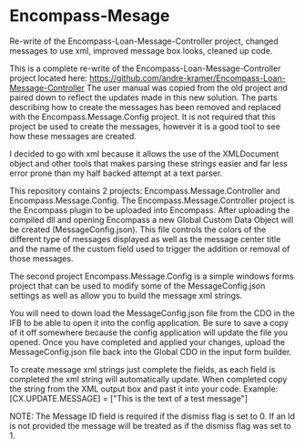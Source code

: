 # Encompass-Mesage
Re-write of the Encompass-Loan-Message-Controller project, changed messages to use xml, improved message box looks, cleaned up code.

This is a complete re-write of the Encompass-Loan-Message-Controller project located here: https://github.com/andre-kramer/Encompass-Loan-Message-Controller
The user manual was copied from the old project and paired down to reflect the updates made in this new solution. 
The parts describing how to create the messages has been removed and replaced with the Encompass.Message.Config project. It is not required that this project be used to create the messages, however it is a good tool to see how these messages are created.

I decided to go with xml because it allows the use of the XMLDocument object and other tools that makes parsing these strings easier and far less error prone than my half backed attempt at a text parser.

This repository contains 2 projects: Encompass.Message.Controller and Encompass.Message.Config.
The Encompass.Message.Controller project is the Encompass plugin to be uploaded into Encompass.
After uploading the compiled dll and opening Encompass a new Global Custom Data Object will be created (MessageConfig.json).
This file controls the colors of the different type of messages displayed as well as the message center title and the name of the custom field used to trigger the addition or removal of those messages.

The second project Encompass.Message.Config is a simple windows forms project that can be used to modify some of the MessageConfig.json settings as well as allow you to build the message xml strings. 

You will need to down load the MessageConfig.json file from the CDO in the IFB to be able to open it into the config application. Be sure to save a copy of it off somewhere because the config application will update the file you opened. Once you have completed and applied your changes, upload the MessageConfig.json file back into the Global CDO in the input form builder.

To create message xml strings just complete the fields, as each field is completed the xml string will automatically update. When completed copy the string from the XML output box and past it into your code.
Example: [CX.UPDATE.MESSAGE] = ["<message id='Test01' action='1' dismiss='1' display='0' title='This is a test message' link=''>This is the text of a test message</message>"]

NOTE: The Message ID field is required if the dismiss flag is set to 0. If an Id is not provided the message will be treated as if the dismiss flag was set to 1.

